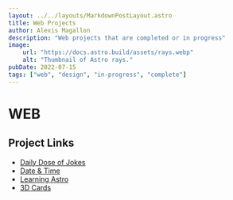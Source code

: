 ```yaml
---
layout: ../../layouts/MarkdownPostLayout.astro
title: Web Projects
author: Alexis Magallon
description: "Web projects that are completed or in progress"
image:
    url: "https://docs.astro.build/assets/rays.webp"
    alt: "Thumbnail of Astro rays."
pubDate: 2022-07-15
tags: ["web", "design", "in-progress", "complete"]
---
```

# **WEB**

## Project Links
- [Daily Dose of Jokes](https://dailydoseofjokes.netlify.app/)
- [Date & Time](https://startling-melomakarona-2dbf7b.netlify.app/)
- [Learning Astro](https://tourmaline-brigadeiros-27477a.netlify.app/)
- [3D Cards](https://idyllic-creponne-ee883d.netlify.app/)
